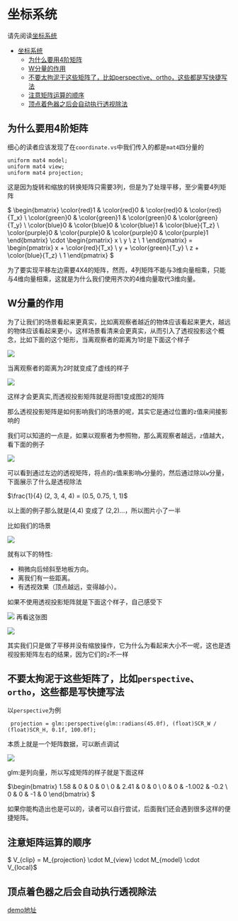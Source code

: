 # 坐标系统

请先阅读[坐标系统](https://learnopengl-cn.github.io/01%20Getting%20started/08%20Coordinate%20Systems/#_5)

   * [坐标系统](#坐标系统)
      * [为什么要用4阶矩阵](#为什么要用4阶矩阵)
      * [W分量的作用](#w分量的作用)
      * [不要太拘泥于这些矩阵了，比如perspective、ortho，这些都是写快捷写法](#不要太拘泥于这些矩阵了比如perspectiveortho这些都是写快捷写法)
      * [注意矩阵运算的顺序](#注意矩阵运算的顺序)
      * [顶点着色器之后会自动执行透视除法](#顶点着色器之后会自动执行透视除法)
      

## 为什么要用4阶矩阵

细心的读者应该发现了在`coordinate.vs`中我们传入的都是`mat4`四分量的

```
uniform mat4 model;
uniform mat4 view;
uniform mat4 projection;
```

这是因为旋转和缩放的转换矩阵只需要3列，但是为了处理平移，至少需要4列矩阵

$ \begin{bmatrix}  \color{red}1 & \color{red}0 & \color{red}0 & \color{red}{T_x} \\ \color{green}0 & \color{green}1 & \color{green}0 & \color{green}{T_y} \\ \color{blue}0 & \color{blue}0 & \color{blue}1 & \color{blue}{T_z} \\ \color{purple}0 & \color{purple}0 & \color{purple}0 & \color{purple}1 \end{bmatrix} \cdot \begin{pmatrix} x \\ y \\ z \\ 1 \end{pmatrix} = \begin{pmatrix} x + \color{red}{T_x} \\ y + \color{green}{T_y} \\ z + \color{blue}{T_z} \\ 1 \end{pmatrix} $


为了要实现平移左边需要4X4的矩阵，然而，4列矩阵不能与3维向量相乘，只能与4维向量相乘，这就是为什么我们使用齐次的4维向量取代3维向量。




## W分量的作用

为了让我们的场景看起来更真实，比如离观察者越近的物体应该看起来更大，越远的物体应该看起来更小，这样场景看清来会更真实，从而引入了透视投影这个概念，比如下面的这个矩形，当离观察者的距离为1时是下面这个样子



![](https://user-images.githubusercontent.com/16829768/58414859-3d71a180-80af-11e9-9025-3d9bfe273dfa.png)

当离观察者的距离为2时就变成了虚线的样子

![](https://user-images.githubusercontent.com/16829768/58414901-5ed28d80-80af-11e9-82e7-6646d9d3277d.png)

这样才会更真实,而透视投影矩阵就是将图1变成图2的矩阵

那么透视投影矩阵是如何影响我们的场景的呢，其实它是通过位置的`z`值来间接影响的

我们可以知道的一点是，如果以观察者为参照物，那么离观察者越远，`z`值越大，看下面的例子

![](http://latex.codecogs.com/gif.latex?\begin{bmatrix}%201%20&%200%20&%200%20&%200%20\\%200%20&%201%20&%200%20&%200%20\\%200%20&%200%20&%201%20&%200%20\\%200%20&%200%20&%201%20&%200%20\end{bmatrix}%20\begin{bmatrix}%202%20\\%203%20\\%204%20\\%201%20\end{bmatrix}%20=%20\begin{bmatrix}%202%20\\%203%20\\%204%20\\%204%20\end{bmatrix})

可以看到通过左边的透视矩阵，将点的`z`值来影响`w`分量的，然后通过除以`w`分量，下面展示了什么是透视除法

$\frac{1}{4} (2, 3, 4, 4) = (0.5, 0.75, 1, 1)$

以上面的例子那么就是(4,4) 变成了 (2,2)...，所以图片小了一半


比如我们的场景


![](https://user-images.githubusercontent.com/16829768/58414909-64c86e80-80af-11e9-80e8-c17f336ea646.png)

就有以下的特性:

* 稍微向后倾斜至地板方向。
* 离我们有一些距离。
* 有透视效果（顶点越远，变得越小）。

如果不使用透视投影矩阵就是下面这个样子，自己感受下



![](https://user-images.githubusercontent.com/16829768/58414913-685bf580-80af-11e9-9d1f-bd13abd13782.png)
再看这张图

![](https://learnopengl-cn.github.io/img/01/08/coordinate_systems_multiple_objects.png)

其实我们只是做了平移并没有缩放操作，它为什么为看起来大小不一呢，这也是透视投影矩阵左右的结果，因为它们的`z`不一样



## 不要太拘泥于这些矩阵了，比如`perspective`、`ortho`，这些都是写快捷写法

以`perspective`为例


```
 projection = glm::perspective(glm::radians(45.0f), (float)SCR_W / (float)SCR_H, 0.1f, 100.0f);
```

本质上就是一个矩阵数据，可以断点调试

![](https://user-images.githubusercontent.com/16829768/58414715-d48a2980-80ae-11e9-9afc-fd92905bd6e7.png)


glm:是列向量，所以写成矩阵的样子就是下面这样


$\begin{bmatrix}  1.58 & 0 & 0 & 0 \\  0 & 2.41 & 0 & 0 \\  0 & 0 & -1.002 & -0.2 \\  0 & 0 & -1 & 0  \end{bmatrix} $

如果你能构造出也是可以的，读者可以自行尝试，后面我们还会遇到很多这样的便捷矩阵。


## 注意矩阵运算的顺序

$ V_{clip} = M_{projection} \cdot M_{view} \cdot M_{model} \cdot V_{local}$

## 顶点着色器之后会自动执行透视除法

[demo地址](https://github.com/fangshufeng/LearnOpenGL/blob/master/Glitter/Sources/05-%e5%9d%90%e6%a0%87%e7%b3%bb%e7%bb%9f/CoordinateSystem.cpp)


